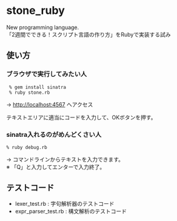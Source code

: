 stone_ruby
==========

New programming language.  
「2週間でできる！スクリプト言語の作り方」をRubyで実装する試み 


使い方
-------------
### ブラウザで実行してみたい人 ###
` % gem install sinatra`  
` % ruby stone.rb`

→ <a href="http://localhost:4567">http://localhost:4567</a> へアクセス  

テキストエリアに適当にコードを入力して、OKボタンを押す。

### sinatra入れるのがめんどくさい人 ###

`% ruby debug.rb`  

→ コマンドラインからテキストを入力できます。  
※ 「Q」と入力してエンターで入力終了。 

テストコード  
------------
+ lexer_test.rb : 字句解析器のテストコード
+ expr_parser_test.rb : 構文解析のテストコード

